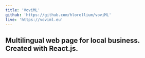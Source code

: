 ```yaml
---
title: 'VoviML'
github: 'https://github.com/hlorellium/voviML'
live: 'https://voviml.eu'
---
```


## Multilingual web page for local business. Created with React.js.
